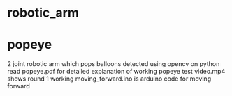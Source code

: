 # robotic_arm
# popeye
2 joint robotic arm which pops balloons detected using opencv on python 
read popeye.pdf for detailed explanation of working
popeye test video.mp4 shows round 1 working
moving_forward.ino is arduino code for moving forward
